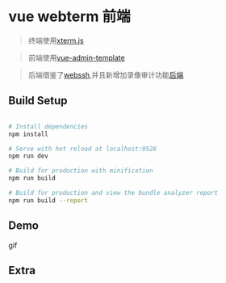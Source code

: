 # vue webterm 前端

> 终端使用[xterm.js](https://github.com/xtermjs/xterm.js)

> 前端使用[vue-admin-template](https://panjiachen.gitee.io/vue-admin-template)

> 后端借鉴了[webssh](https://github.com/huashengdun/webssh),并且新增加录像审计功能[后端]()
## Build Setup

```bash

# Install dependencies
npm install

# Serve with hot reload at localhost:9528
npm run dev

# Build for production with minification
npm run build

# Build for production and view the bundle analyzer report
npm run build --report
```

## Demo
gif

## Extra


